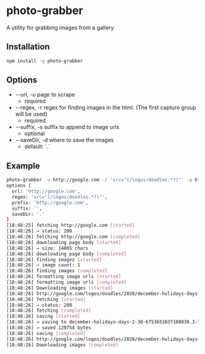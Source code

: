 # photo-grabber

A utility for grabbing images from a gallery

## Installation

```bash
npm install -g photo-grabber
```

## Options

- --url, -u page to scrape
  - required
- --regex, -r regex for finding images in the html. (The first capture group will be used)
  - required
- --suffix, -s suffix to append to image urls
  - optional
- --saveDir, -d where to save the images
  - default: \`.\`

## Example

```bash
photo-grabber -u http://google.com -r 'src="(/logos/doodles.*?)"' -p http://google.com
options {
  url: 'http://google.com',
  regex: 'src="(/logos/doodles.*?)"',
  prefix: 'http://google.com',
  suffix: '',
  saveDir: '.'
}
[18:48:25] fetching http://google.com [started]
[18:48:26] → status: 200
[18:48:26] fetching http://google.com [completed]
[18:48:26] downloading page body [started]
[18:48:26] → size: 14805 chars
[18:48:26] downloading page body [completed]
[18:48:26] finding images [started]
[18:48:26] → image count: 1
[18:48:26] finding images [completed]
[18:48:26] formatting image urls [started]
[18:48:26] formatting image urls [completed]
[18:48:26] Downloading images [started]
[18:48:26] http://google.com/logos/doodles/2020/december-holidays-days-2-30-6753651837108830.3-law.gif [started]
[18:48:26] fetching [started]
[18:48:26] → status: 200
[18:48:26] fetching [completed]
[18:48:26] saving [started]
[18:48:26] → saving to december-holidays-days-2-30-6753651837108830.3-law.gif
[18:48:26] → saved 129754 bytes
[18:48:26] saving [completed]
[18:48:26] http://google.com/logos/doodles/2020/december-holidays-days-2-30-6753651837108830.3-law.gif [completed]
[18:48:26] Downloading images [completed]

```
